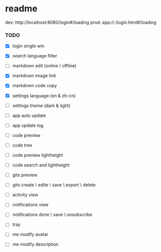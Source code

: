 # readme

dev: http://localhost:8080/login#/loading
prod: app://./login.html#/loading

### TODO


- [x] login single win

- [x] search language filter

- [ ] markdown edit (online / offline)
- [x] markdown image link
- [x] markdown code copy

- [x] settings language (en & zh-cn)
- [ ] settings theme (dark & light)

- [ ] app auto update
- [ ] app update log

- [ ] code preview
- [ ] code tree
- [ ] code preview lightheight
- [ ] code search and lightheight

- [ ] gits preview
- [ ] gits create \ edite \ save \ export \ delete

- [ ] activity view

- [ ] notifications view
- [ ] notifications done \ save \ unsubscribe

- [ ] tray

- [ ] me modify avatar
- [ ] me modify description
